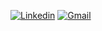 [![Linkedin](https://img.shields.io/badge/-rodrigoxavier-blue?style=flat-square&logo=Linkedin&logoColor=white&link=https://www.linkedin.com/in/rodrigomxavier/)](https://www.linkedin.com/in/rodrigomxavier/)
[![Gmail](https://img.shields.io/badge/-rodrigomatiasxavier@gmail.com-c14438?style=flat-square&logo=Gmail&logoColor=white&link=mailto:rodrigomataisxavier@gmail.com)](mailto:rodrigomatiasxavier@gmail.com) 

<!--
![Rodrigo Xavier github stats](https://github-readme-stats.vercel.app/api?username=rodrigo-xavier&show_icons=true&theme=dark&bg_color=70,141414,000000)

<!--![Snake animation](https://github.com/rodrigo-xavier/rodrigo-xavier/blob/output/github-contribution-grid-snake.svg)-->



